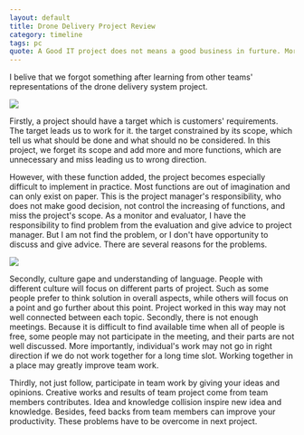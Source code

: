 ```yaml
---
layout: default
title: Drone Delivery Project Review
category: timeline
tags: pc
quote: A Good IT project does not means a good business in furture. More things required to make project becoming business.
---
```

I belive that we forgot something after learning from other teams' representations of the drone delivery system project.

<img src="http://images.techhive.com/images/article/2014/07/drone_main-100362463-primary.idge.jpg"/>

Firstly, a project should have a target which is customers' requirements. The target leads us to work for it. the target constrained by its scope, which tell us what should be done and what should no be considered. In this project, we forget its scope and add more and more functions, which are unnecessary and miss leading us to wrong direction.

However, with these function added, the project becomes especially difficult to implement in practice. Most functions are out of imagination and can only exist on paper. This is the project manager's responsibility, who does not make good decision, not control the increasing of functions, and miss the project's scope. As a monitor and evaluator, I have the responsibility to find problem from the evaluation and give advice to project manager. But I am not find the problem, or I don't have opportunity to discuss and give advice. There are several reasons for the problems.

<img src="http://disruptiveviews.com/wp-content/uploads/2015/02/Dollarphotoclub_60017294_drones.jpg"/>

Secondly, culture gape and understanding of language. People with different culture will focus on different parts of project. Such as some people prefer to think solution in overall aspects, while others will focus on a point and go further about this point. Project worked in this way may not well connected between each topic. Secondly, there is not enough meetings. Because it is difficult to find available time when all of people is free, some people may not participate in the meeting, and their parts are not well discussed. More importantly, individual's work may not go in right direction if we do not work together for a long time slot. Working together in a place may greatly improve team work.

Thirdly, not just follow, participate in team work by giving your ideas and opinions. Creative works and results of team project come from team members contributes. Idea and knowledge collision inspire new idea and knowledge. Besides, feed backs from team members can improve your productivity. These problems have to be overcome in next project.
